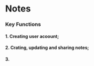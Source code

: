 # **Notes**

### **Key Functions**
#### 1. Creating user acoount;
#### 2. Crating, updating and sharing notes;
#### 3.
